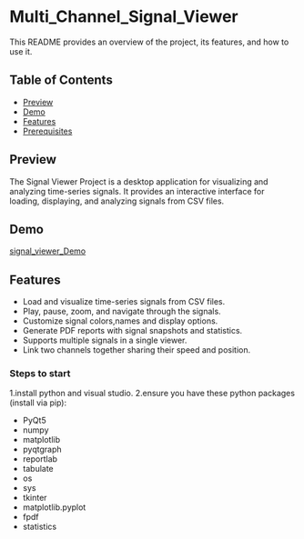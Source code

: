 # Multi_Channel_Signal_Viewer
This README provides an overview of the project, its features, and how to use it.

## Table of Contents
- [Preview](#Preview)
- [Demo](#Demo)
- [Features](#features)
- [Prerequisites](#prerequisites)
  
## Preview
The Signal Viewer Project is a desktop application for visualizing and analyzing time-series signals.
It provides an interactive interface for loading, displaying, and analyzing signals from CSV files. 

## Demo
[signal_viewer_Demo](https://drive.google.com/drive/folders/11XpLMNR2brf_snuh3IEUBROZSLY5T0LM?usp=share_link)

## Features

- Load and visualize time-series signals from CSV files.
- Play, pause, zoom, and navigate through the signals.
- Customize signal colors,names and display options.
- Generate PDF reports with signal snapshots and statistics.
- Supports multiple signals in a single viewer.
- Link two channels together sharing their speed and position.

### Steps to start

1.install python and visual studio.
2.ensure you have these python packages (install via pip):
  - PyQt5
  - numpy
  - matplotlib
  - pyqtgraph
  - reportlab
  - tabulate
  - os
  - sys
  - tkinter
  - matplotlib.pyplot
  - fpdf
  - statistics
    
